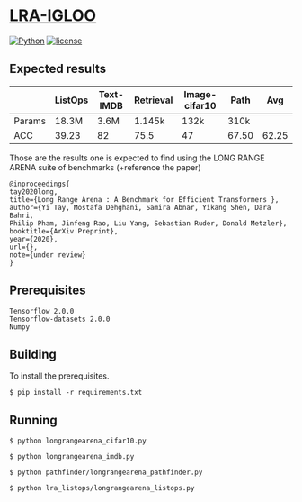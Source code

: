 # [LRA-IGLOO]("https://github.com/redna11/lra-igloo")
[![Python](https://img.shields.io/pypi/pyversions/tensorflow.svg?style=plastic)](https://badge.fury.io/py/tensorflow)
[![license](https://img.shields.io/github/license/mashape/apistatus.svg)](LICENSE)

## Expected results

|               | ListOps   | Text-IMDB | Retrieval | Image-cifar10 | Path      | Avg    |
--------------- | --------- | --------- | --------- | ------------- | --------- | ------ |
Params          | 18.3M     | 3.6M      | 1.145k    |     	132k    | 310k      |        |
ACC             | 39.23     | 82        | 75.5      |        47     | 67.50     | 62.25  |

Those are the results one is expected to find using the LONG RANGE ARENA suite of benchmarks (+reference the paper)
```
@inproceedings{
tay2020long,
title={Long Range Arena : A Benchmark for Efficient Transformers },
author={Yi Tay, Mostafa Dehghani, Samira Abnar, Yikang Shen, Dara Bahri,
Philip Pham, Jinfeng Rao, Liu Yang, Sebastian Ruder, Donald Metzler},
booktitle={ArXiv Preprint},
year={2020},
url={},
note={under review}
}
```

## Prerequisites
    Tensorflow 2.0.0
    Tensorflow-datasets 2.0.0
    Numpy

## Building
To install the prerequisites.
```
$ pip install -r requirements.txt
```


## Running

```
$ python longrangearena_cifar10.py
```

```
$ python longrangearena_imdb.py
```

```
$ python pathfinder/longrangearena_pathfinder.py
```

```
$ python lra_listops/longrangearena_listops.py
```
